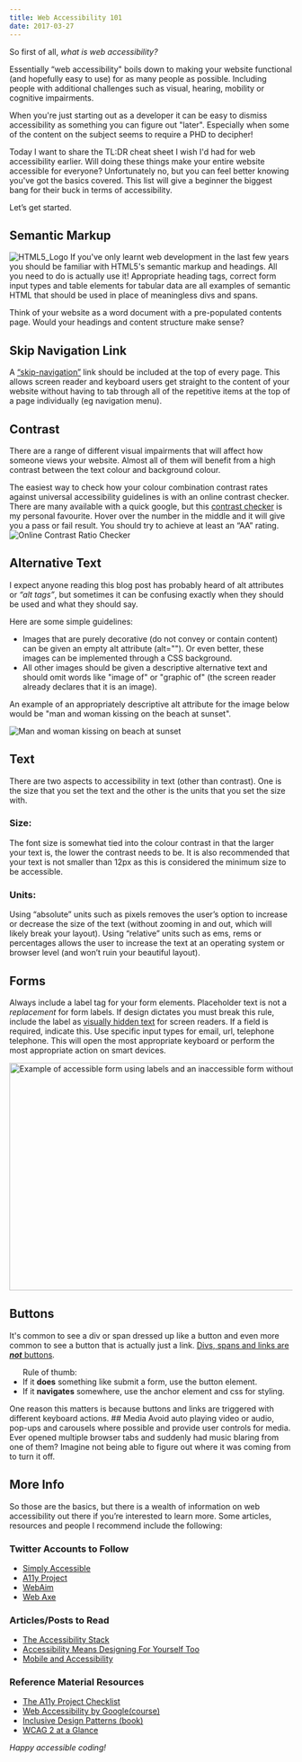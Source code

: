 ```yaml
---
title: Web Accessibility 101
date: 2017-03-27
---
```

So first of all, _what is web accessibility?_

Essentially “web accessibility" boils down to making your website functional (and hopefully easy to use) for as many people as possible. Including people with additional challenges such as visual, hearing, mobility or cognitive impairments.

When you're just starting out as a developer it can be easy to dismiss accessibility as something you can figure out "later". Especially when some of the content on the subject seems to require a PHD to decipher!

Today I want to share the TL:DR cheat sheet I wish I'd had for web accessibility earlier. Will doing these things make your entire website accessible for everyone? Unfortunately no, but you can feel better knowing you've got the basics covered. This list will give a beginner the biggest bang for their buck in terms of accessibility.

Let’s get started.

## Semantic Markup
<img class="img-float-right" src="/images/posts/HTML5_Logo.png" alt="HTML5_Logo">
If you've only learnt web development in the last few years you should be familiar with HTML5's semantic markup and headings. All you need to do is actually use it! Appropriate heading tags, correct form input types and table elements for tabular data are all examples of semantic HTML that should be used in place of meaningless divs and spans.

Think of your website as a word document with a pre-populated contents page. Would your headings and content structure make sense?

## Skip Navigation Link
A <a href="https://www.bignerdranch.com/blog/web-accessibility-skip-navigation-links/" >“skip-navigation”</a> link should be included at the top of every page. This allows screen reader and keyboard users get straight to the content of your website without having to tab through all of the repetitive items at the top of a page individually (eg navigation menu).

## Contrast
There are a range of different visual impairments that will affect how someone views your website. Almost all of them will benefit from a high contrast between the text colour and background colour.

The easiest way to check how your colour combination contrast rates against universal accessibility guidelines is with an online contrast checker. There are many available with a quick google, but this <a href="http://leaverou.github.io/contrast-ratio/">contrast checker</a> is my personal favourite. Hover over the number in the middle and it will give you a pass or fail result. You should try to achieve at least an “AA” rating.
<img class="img-full" src="/images/posts/contrast2.png" alt="Online Contrast Ratio Checker">

## Alternative Text
I expect anyone reading this blog post has probably heard of alt attributes or _“alt tags”_, but sometimes it can be confusing exactly when they should be used and what they should say.

Here are some simple guidelines:
* Images that are purely decorative (do not convey or contain content) can be given an empty alt attribute (alt=""). Or even better, these images can be implemented through a CSS background.
* All other images should be given a descriptive alternative text and should omit words like "image of" or "graphic of" (the screen reader already declares that it is an image).

An example of an appropriately descriptive alt attribute for the image below would be "man and woman kissing on the beach at sunset".

<img class="img-full" src="/images/posts/Beach-Alt-Example.jpg" alt="Man and woman kissing on beach at sunset">

## Text
There are two aspects to accessibility in text (other than contrast). One is the size that you set the text and the other is the units that you set the size with.

### Size:
The font size is somewhat tied into the colour contrast in that the larger your text is, the lower the contrast needs to be. It is also recommended that your text is not smaller than 12px as this is considered the minimum size to be accessible.

### Units:
Using “absolute” units such as pixels removes the user’s option to increase or decrease the size of the text (without zooming in and out, which will likely break your layout). Using “relative” units such as ems, rems or percentages allows the user to increase the text at an operating system or browser level (and won’t ruin your beautiful layout).

## Forms
Always include a label tag for your form elements. Placeholder text is not a <em>replacement</em> for form labels. If design dictates you must break this rule, include the label as <a href="https://css-tricks.com/places-its-tempting-to-use-display-none-but-dont/" >visually hidden text</a> for screen readers.
If a field is required, indicate this. Use specific input types for email, url, telephone telephone. This will open the most appropriate keyboard or perform the most appropriate action on smart devices.

<img class="img-full" src="/images/posts/formExample-1.jpg" alt="Example of accessible form using labels and an inaccessible form without labels" width="885" height="405">

## Buttons
It's common to see a div or span dressed up like a button and even more common to see a button that is actually just a link. <a href="http://www.karlgroves.com/2013/05/14/links-are-not-buttons-neither-are-divs-and-spans/" >Divs, spans and links are <strong><em>not</em></strong> buttons</a>.
<ul>Rule of thumb:
 	<li>If it <strong>does</strong> something like submit a form, use the button element.</li>
 	<li>If it <strong>navigates</strong> somewhere, use the anchor element and css for styling.</li>
</ul>
One reason this matters is because buttons and links are triggered with different keyboard actions.
## Media
Avoid auto playing video or audio, pop-ups and carousels where possible and provide user controls for media. Ever opened multiple browser tabs and suddenly had music blaring from one of them? Imagine not being able to figure out where it was coming from to turn it off.

## More Info
So those are the basics, but there is a wealth of information on web accessibility out there if you’re interested to learn more. Some articles, resources and people I recommend include the following:

### Twitter Accounts to Follow
*  <a href="https://twitter.com/SAteaches">Simply Accessible</a>
* <a href="https://twitter.com/A11YProject?lang=en" >A11y Project</a>
* <a href="https://twitter.com/webaim" >WebAim</a>
* <a href="https://twitter.com/webaxe">Web Axe</a>

### Articles/Posts to Read
* <a href="https://simplyaccessible.com/article/the-accessibility-stack/" >The Accessibility Stack</a>
* <a href="http://humaan.com/accessibility-means-designing-for-yourself-too/" >Accessibility Means Designing For Yourself Too</a>
* <a href="https://www.smashingmagazine.com/2014/05/mobile-accessibility-why-care-what-can-you-do" >Mobile and Accessibility</a>

### Reference Material Resources
* <a href="http://a11yproject.com/checklist.html" >The A11y Project Checklist</a>
* <a href="https://www.udacity.com/course/web-accessibility--ud891" >Web Accessibility by Google(course)</a>
* <a href="https://shop.smashingmagazine.com/products/inclusive-design-patterns" >Inclusive Design Patterns (book)</a>
* <a href="https://www.w3.org/WAI/WCAG20/glance/" >WCAG 2 at a Glance</a>

_Happy accessible coding!_




